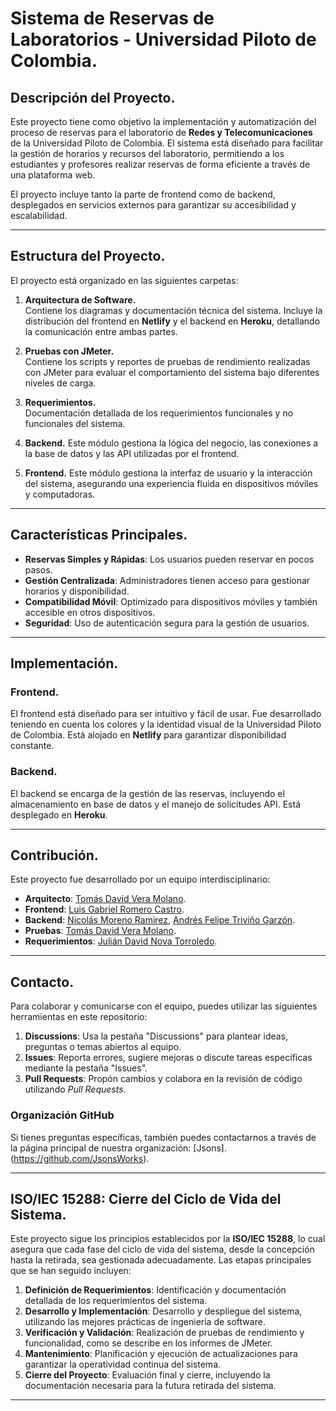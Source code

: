 # Sistema de Reservas de Laboratorios - Universidad Piloto de Colombia.

## Descripción del Proyecto.

Este proyecto tiene como objetivo la implementación y automatización del proceso de reservas para el laboratorio de **Redes y Telecomunicaciones** de la Universidad Piloto de Colombia. El sistema está diseñado para facilitar la gestión de horarios y recursos del laboratorio, permitiendo a los estudiantes y profesores realizar reservas de forma eficiente a través de una plataforma web.

El proyecto incluye tanto la parte de frontend como de backend, desplegados en servicios externos para garantizar su accesibilidad y escalabilidad.

---

## Estructura del Proyecto.

El proyecto está organizado en las siguientes carpetas:

1. **Arquitectura de Software.**  
   Contiene los diagramas y documentación técnica del sistema. Incluye la distribución del frontend en **Netlify** y el backend en **Heroku**, detallando la comunicación entre ambas partes.

2. **Pruebas con JMeter.**  
   Contiene los scripts y reportes de pruebas de rendimiento realizadas con JMeter para evaluar el comportamiento del sistema bajo diferentes niveles de carga.

3. **Requerimientos.**  
   Documentación detallada de los requerimientos funcionales y no funcionales del sistema.

4. **Backend.**
   Este módulo gestiona la lógica del negocio, las conexiones a la base de datos y las API utilizadas por el frontend.

6. **Frontend.**
   Este módulo gestiona la interfaz de usuario y la interacción del sistema, asegurando una experiencia fluida en dispositivos móviles y computadoras.

---

## Características Principales.

- **Reservas Simples y Rápidas**: Los usuarios pueden reservar en pocos pasos.
- **Gestión Centralizada**: Administradores tienen acceso para gestionar horarios y disponibilidad.
- **Compatibilidad Móvil**: Optimizado para dispositivos móviles y también accesible en otros dispositivos.
- **Seguridad**: Uso de autenticación segura para la gestión de usuarios.

---

## Implementación.

### Frontend.
El frontend está diseñado para ser intuitivo y fácil de usar. Fue desarrollado teniendo en cuenta los colores y la identidad visual de la Universidad Piloto de Colombia. Está alojado en **Netlify** para garantizar disponibilidad constante.

### Backend.
El backend se encarga de la gestión de las reservas, incluyendo el almacenamiento en base de datos y el manejo de solicitudes API. Está desplegado en **Heroku**.

---

## Contribución.

Este proyecto fue desarrollado por un equipo interdisciplinario:

- **Arquitecto**: [Tomás David Vera Molano](https://github.com/Tomver27). 
- **Frontend**: [Luis Gabriel Romero Castro](https://github.com/Chakerr?tab=following).
- **Backend**:  [Nicolás Moreno Ramirez](https://github.com/Nicolas041020), [Andrés Felipe Triviño Garzón](https://github.com/Petriv2004).
- **Pruebas**:  [Tomás David Vera Molano](https://github.com/Tomver27).  
- **Requerimientos**: [Julián David Nova Torroledo](https://github.com/JulianNova2004).  
---
## Contacto.

Para colaborar y comunicarse con el equipo, puedes utilizar las siguientes herramientas en este repositorio:

1. **Discussions**: Usa la pestaña "Discussions" para plantear ideas, preguntas o temas abiertos al equipo.
2. **Issues**: Reporta errores, sugiere mejoras o discute tareas específicas mediante la pestaña "Issues".
3. **Pull Requests**: Propón cambios y colabora en la revisión de código utilizando *Pull Requests*.

### Organización GitHub
Si tienes preguntas específicas, también puedes contactarnos a través de la página principal de nuestra organización: [Jsons].(https://github.com/JsonsWorks).

---
## ISO/IEC 15288: Cierre del Ciclo de Vida del Sistema.

Este proyecto sigue los principios establecidos por la **ISO/IEC 15288**, lo cual asegura que cada fase del ciclo de vida del sistema, desde la concepción hasta la retirada, sea gestionada adecuadamente. Las etapas principales que se han seguido incluyen:

1. **Definición de Requerimientos**: Identificación y documentación detallada de los requerimientos del sistema.
2. **Desarrollo y Implementación**: Desarrollo y despliegue del sistema, utilizando las mejores prácticas de ingeniería de software.
3. **Verificación y Validación**: Realización de pruebas de rendimiento y funcionalidad, como se describe en los informes de JMeter.
4. **Mantenimiento**: Planificación y ejecución de actualizaciones para garantizar la operatividad continua del sistema.
5. **Cierre del Proyecto**: Evaluación final y cierre, incluyendo la documentación necesaria para la futura retirada del sistema.

---
